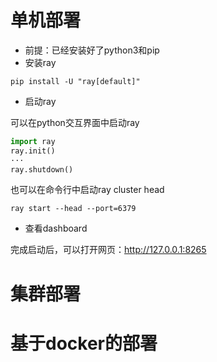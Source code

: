 # 单机部署
- 前提：已经安装好了python3和pip
- 安装ray
```shell
pip install -U "ray[default]"
```
- 启动ray

可以在python交互界面中启动ray
```python
import ray
ray.init()
···
ray.shutdown()
```
也可以在命令行中启动ray cluster head
```shell
ray start --head --port=6379
```
- 查看dashboard

完成启动后，可以打开网页：http://127.0.0.1:8265



# 集群部署


# 基于docker的部署

